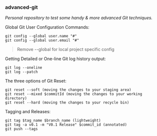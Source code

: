 ### advanced-git
*Personal repository to test some handy & more advanced Git techniques.*

Global Git User Configuration Commands:
```
git config --global user.name "#"
git config --global user.email "#"
```
> Remove --global for local project specific config

Getting Detailed or One-line Git log history output:
```
git log --oneline
git log --patch
```

The three options of Git Reset:
```
git reset --soft (moving the changes to your staging area)
git reset --mixed $commitId (moving the changes to your working directory)
git reset --hard (moving the changes to your recycle bin)
```

Tagging and Releases:
```
git tag $tag_name $branch_name (lightweight)
git tag -a v0.1 -m "V0.1 Release" $commit_id (annotated)
git push --tags
``` 